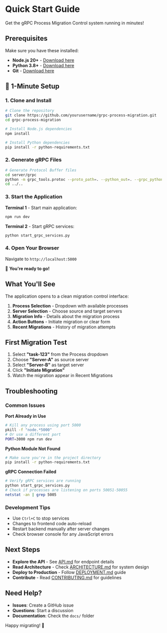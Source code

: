 # Quick Start Guide

Get the gRPC Process Migration Control system running in minutes!

## Prerequisites

Make sure you have these installed:
- **Node.js 20+** - [Download here](https://nodejs.org/)
- **Python 3.8+** - [Download here](https://python.org/)
- **Git** - [Download here](https://git-scm.com/)

## 🚀 1-Minute Setup

### 1. Clone and Install

```bash
# Clone the repository
git clone https://github.com/yourusername/grpc-process-migration.git
cd grpc-process-migration

# Install Node.js dependencies
npm install

# Install Python dependencies
pip install -r python-requirements.txt
```

### 2. Generate gRPC Files

```bash
# Generate Protocol Buffer files
cd server/grpc
python -m grpc_tools.protoc --proto_path=. --python_out=. --grpc_python_out=. process.proto
cd ../..
```

### 3. Start the Application

**Terminal 1** - Start main application:
```bash
npm run dev
```

**Terminal 2** - Start gRPC services:
```bash
python start_grpc_services.py
```

### 4. Open Your Browser

Navigate to `http://localhost:5000`

🎉 **You're ready to go!**

## What You'll See

The application opens to a clean migration control interface:

1. **Process Selection** - Dropdown with available processes
2. **Server Selection** - Choose source and target servers
3. **Migration Info** - Details about the migration process
4. **Action Buttons** - Initiate migration or clear form
5. **Recent Migrations** - History of migration attempts

## First Migration Test

1. Select **"task-123"** from the Process dropdown
2. Choose **"Server-A"** as source server
3. Select **"Server-B"** as target server
4. Click **"Initiate Migration"**
5. Watch the migration appear in Recent Migrations

## Troubleshooting

### Common Issues

**Port Already in Use**
```bash
# Kill any process using port 5000
pkill -f "node.*5000"
# Or use a different port
PORT=3000 npm run dev
```

**Python Module Not Found**
```bash
# Make sure you're in the project directory
pip install -r python-requirements.txt
```

**gRPC Connection Failed**
```bash
# Verify gRPC services are running
python start_grpc_services.py
# Check if processes are listening on ports 50051-50055
netstat -an | grep 5005
```

### Development Tips

- Use `Ctrl+C` to stop services
- Changes to frontend code auto-reload
- Restart backend manually after server changes
- Check browser console for any JavaScript errors

## Next Steps

- **Explore the API** - See [API.md](API.md) for endpoint details
- **Read Architecture** - Check [ARCHITECTURE.md](ARCHITECTURE.md) for system design
- **Deploy to Production** - Follow [DEPLOYMENT.md](DEPLOYMENT.md) guide
- **Contribute** - Read [CONTRIBUTING.md](../CONTRIBUTING.md) for guidelines

## Need Help?

- **Issues**: Create a GitHub issue
- **Questions**: Start a discussion
- **Documentation**: Check the `docs/` folder

Happy migrating! 🚀